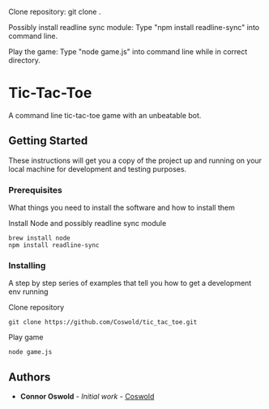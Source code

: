 Clone repository:
git clone <link>.

Possibly install readline sync module:
Type "npm install readline-sync" into command line. 

Play the game: 
Type "node game.js" into command line while in correct directory.

# Tic-Tac-Toe

A command line tic-tac-toe game with an unbeatable bot.

## Getting Started

These instructions will get you a copy of the project up and running on your local machine for development and testing purposes.

### Prerequisites

What things you need to install the software and how to install them

Install Node and possibly readline sync module

```
brew install node
npm install readline-sync
```

### Installing

A step by step series of examples that tell you how to get a development env running

Clone repository

```
git clone https://github.com/Coswold/tic_tac_toe.git
```

Play game

```
node game.js
```

## Authors

* **Connor Oswold** - *Initial work* - [Coswold](https://github.com/Coswold)
